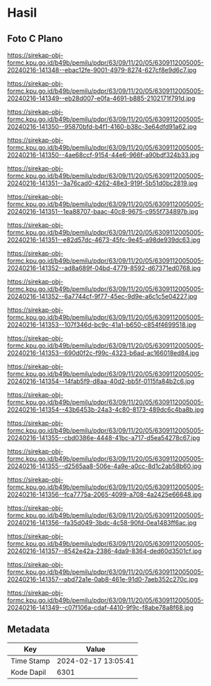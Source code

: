 # Hasil

## Foto C Plano

https://sirekap-obj-formc.kpu.go.id/b49b/pemilu/pdpr/63/09/11/20/05/6309112005005-20240216-141348--ebac12fe-9001-4979-8274-627cf8e9d6c7.jpg

https://sirekap-obj-formc.kpu.go.id/b49b/pemilu/pdpr/63/09/11/20/05/6309112005005-20240216-141349--eb28d007-e0fa-4691-b885-2102171f791d.jpg

https://sirekap-obj-formc.kpu.go.id/b49b/pemilu/pdpr/63/09/11/20/05/6309112005005-20240216-141350--95870bfd-b4f1-4160-b38c-3e64dfd91a62.jpg

https://sirekap-obj-formc.kpu.go.id/b49b/pemilu/pdpr/63/09/11/20/05/6309112005005-20240216-141350--4ae68ccf-9154-44e6-966f-a90bdf324b33.jpg

https://sirekap-obj-formc.kpu.go.id/b49b/pemilu/pdpr/63/09/11/20/05/6309112005005-20240216-141351--3a76cad0-4262-48e3-919f-5b51d0bc2819.jpg

https://sirekap-obj-formc.kpu.go.id/b49b/pemilu/pdpr/63/09/11/20/05/6309112005005-20240216-141351--1ea88707-baac-40c8-9675-c955f734897b.jpg

https://sirekap-obj-formc.kpu.go.id/b49b/pemilu/pdpr/63/09/11/20/05/6309112005005-20240216-141351--e82d57dc-4673-45fc-9e45-a98de939dc63.jpg

https://sirekap-obj-formc.kpu.go.id/b49b/pemilu/pdpr/63/09/11/20/05/6309112005005-20240216-141352--ad8a689f-04bd-4779-8592-d67371ed0768.jpg

https://sirekap-obj-formc.kpu.go.id/b49b/pemilu/pdpr/63/09/11/20/05/6309112005005-20240216-141352--6a7744cf-9f77-45ec-9d9e-a6c1c5e04227.jpg

https://sirekap-obj-formc.kpu.go.id/b49b/pemilu/pdpr/63/09/11/20/05/6309112005005-20240216-141353--107f346d-bc9c-41a1-b650-c854f4699518.jpg

https://sirekap-obj-formc.kpu.go.id/b49b/pemilu/pdpr/63/09/11/20/05/6309112005005-20240216-141353--690d0f2c-f99c-4323-b6ad-ac166018ed84.jpg

https://sirekap-obj-formc.kpu.go.id/b49b/pemilu/pdpr/63/09/11/20/05/6309112005005-20240216-141354--14fab5f9-d8aa-40d2-bb5f-0115fa84b2c6.jpg

https://sirekap-obj-formc.kpu.go.id/b49b/pemilu/pdpr/63/09/11/20/05/6309112005005-20240216-141354--43b6453b-24a3-4c80-8173-489dc6c4ba8b.jpg

https://sirekap-obj-formc.kpu.go.id/b49b/pemilu/pdpr/63/09/11/20/05/6309112005005-20240216-141355--cbd0386e-4448-41bc-a717-d5ea54278c67.jpg

https://sirekap-obj-formc.kpu.go.id/b49b/pemilu/pdpr/63/09/11/20/05/6309112005005-20240216-141355--d2565aa8-506e-4a9e-a0cc-8d1c2ab58b60.jpg

https://sirekap-obj-formc.kpu.go.id/b49b/pemilu/pdpr/63/09/11/20/05/6309112005005-20240216-141356--fca7775a-2065-4099-a708-4a2425e66648.jpg

https://sirekap-obj-formc.kpu.go.id/b49b/pemilu/pdpr/63/09/11/20/05/6309112005005-20240216-141356--fa35d049-3bdc-4c58-90fd-0ea1483ff6ac.jpg

https://sirekap-obj-formc.kpu.go.id/b49b/pemilu/pdpr/63/09/11/20/05/6309112005005-20240216-141357--8542e42a-2386-4da9-8364-ded60d3501cf.jpg

https://sirekap-obj-formc.kpu.go.id/b49b/pemilu/pdpr/63/09/11/20/05/6309112005005-20240216-141357--abd72a1e-0ab8-461e-91d0-7aeb352c270c.jpg

https://sirekap-obj-formc.kpu.go.id/b49b/pemilu/pdpr/63/09/11/20/05/6309112005005-20240216-141349--c07f106a-cdaf-4410-9f9c-f8abe78a8f68.jpg


## Metadata

| Key        | Value               |
| ---------- | ------------------- |
| Time Stamp | 2024-02-17 13:05:41 |
| Kode Dapil | 6301                |



